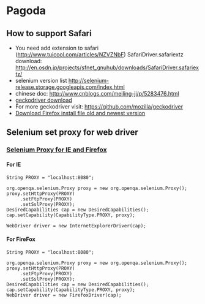 # Pagoda


## How to support Safari
- You need add extension to safari (http://www.tuicool.com/articles/NZVZNbF)
  SafariDriver.safariextz download:  http://en.osdn.jp/projects/sfnet_gnuhub/downloads/SafariDriver.safariextz/
- selenium version list http://selenium-release.storage.googleapis.com/index.html
- chinese doc: http://www.cnblogs.com/meiling-ji/p/5283476.html
- [geckodriver download](https://github.com/mozilla/geckodriver/releases)
- For more geckodriver visit: https://github.com/mozilla/geckodriver
- [Download Firefox install file old and newest version](https://ftp.mozilla.org/pub/firefox/releases/)


## Selenium set proxy for web driver
### [Selenium Proxy for IE and Firefox](http://www.seleniumhq.org/docs/04_webdriver_advanced.jsp)

#### For IE
```
String PROXY = "localhost:8080";

org.openqa.selenium.Proxy proxy = new org.openqa.selenium.Proxy();
proxy.setHttpProxy(PROXY)
     .setFtpProxy(PROXY)
     .setSslProxy(PROXY);
DesiredCapabilities cap = new DesiredCapabilities();
cap.setCapability(CapabilityType.PROXY, proxy);

WebDriver driver = new InternetExplorerDriver(cap);
```

#### For FireFox
```
String PROXY = "localhost:8080";

org.openqa.selenium.Proxy proxy = new org.openqa.selenium.Proxy();
proxy.setHttpProxy(PROXY)
     .setFtpProxy(PROXY)
     .setSslProxy(PROXY);
DesiredCapabilities cap = new DesiredCapabilities();
cap.setCapability(CapabilityType.PROXY, proxy);
WebDriver driver = new FirefoxDriver(cap);
```
